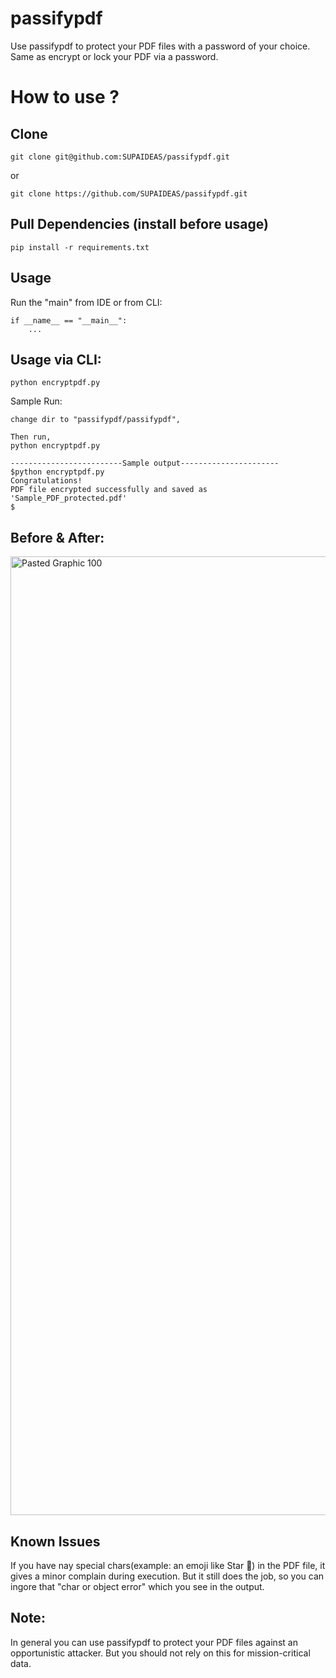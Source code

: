# passifypdf
Use passifypdf to protect your PDF files with a password of your choice. 
Same as encrypt or lock your PDF via a password.

# How to use ?

## Clone
```
git clone git@github.com:SUPAIDEAS/passifypdf.git
```
or 
```
git clone https://github.com/SUPAIDEAS/passifypdf.git
```

## Pull Dependencies (install before usage)

```
pip install -r requirements.txt
```

## Usage

Run the "main" from IDE or from CLI:

```
if __name__ == "__main__":
    ...
```

## Usage via CLI:

```
python encryptpdf.py
```

Sample Run:
```
change dir to "passifypdf/passifypdf", 

Then run, 
python encryptpdf.py

-------------------------Sample output----------------------
$python encryptpdf.py
Congratulations!
PDF file encrypted successfully and saved as 'Sample_PDF_protected.pdf'
$
```

## Before & After:
<img width="1534" alt="Pasted Graphic 100" src="https://github.com/user-attachments/assets/ee2ead62-6480-4312-af8b-762ec240cc10">

## Known Issues
If you have nay special chars(example: an emoji like Star 🌟) in the PDF file, it gives a minor complain during execution. 
But it still does the job, so you can ingore that "char or object error" which you see in the output.

## Note:
In general you can use passifypdf to protect your PDF files against an opportunistic attacker. 
But you should not rely on this for mission-critical data.

